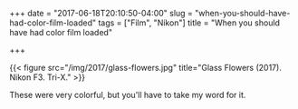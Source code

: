 +++
date = "2017-06-18T20:10:50-04:00"
slug = "when-you-should-have-had-color-film-loaded"
tags = ["Film", "Nikon"]
title = "When you should have had color film loaded"

+++

{{< figure src="/img/2017/glass-flowers.jpg" title="Glass Flowers (2017). Nikon F3. Tri-X." >}}

These were very colorful, but you'll have to take my word for it.
